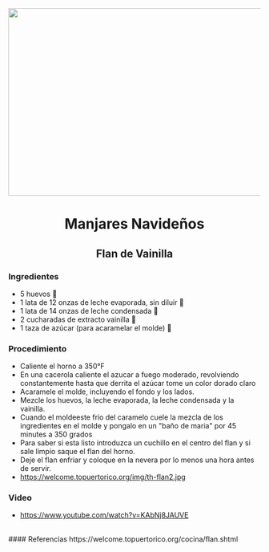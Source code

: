 <div align="center">
  
<img src="https://welcome.topuertorico.org/img/th-flan2.jpg" width="520" height="374" />

# Manjares Navideños 
## Flan de Vainilla
  
  </div>
  
### Ingredientes
- 5 huevos 🥚
- 1 lata de 12 onzas de leche evaporada, sin diluir 🥫
- 1 lata de 14 onzas de leche condensada 🥛
- 2 cucharadas de extracto vainilla 🥄
- 1 taza de azúcar (para acaramelar el molde) 🧂

### Procedimiento
- Caliente el horno a 350°F
- En una cacerola caliente el azucar a fuego moderado, revolviendo constantemente hasta que derrita el azúcar tome un color dorado claro
- Acaramele el molde, incluyendo el fondo y los lados.
- Mezcle los huevos, la leche evaporada, la leche condensada y la vainilla.
- Cuando el moldeeste frio del caramelo cuele la mezcla de los ingredientes en el molde y pongalo en un "baño de maria" por 45 minutes a 350 grados
- Para saber si esta listo introduzca un cuchillo en el centro del flan y si sale limpio saque el flan del horno.
- Deje el flan enfriar y coloque en la nevera por lo menos una hora antes de servir.
- https://welcome.topuertorico.org/img/th-flan2.jpg

### Video
- https://www.youtube.com/watch?v=KAbNj8JAUVE

<br>
#### Referencias 
https://welcome.topuertorico.org/cocina/flan.shtml
